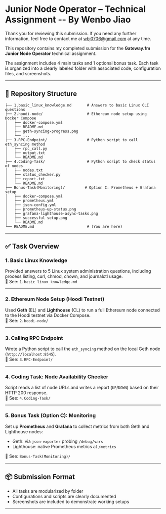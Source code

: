 # Junior Node Operator – Technical Assignment   -- By Wenbo Jiao
Thank you for reviewing this submission. If you need any further information, feel free to contact me at wbj0706@gmail.com at any time.

This repository contains my completed submission for the **Gateway.fm Junior Node Operator** technical assignment.

The assignment includes 4 main tasks and 1 optional bonus task. Each task is organized into a clearly labeled folder with associated code, configuration files, and screenshots.

---

## 📁 Repository Structure

```
├── 1.basic_linux_knowledge.md       # Answers to basic Linux CLI questions
├── 2.hoodi-node/                    # Ethereum node setup using Docker Compose
│   ├── docker-compose.yml
│   ├── README.md
│   ├── geth-syncing-progress.png
│   └── ...
├── 3.RPC-Endpoint/                  # Python script to call eth_syncing method
│   ├── rpc_call.py
│   ├── output.txt
│   └── README.md
├── 4.Coding-Task/                   # Python script to check status of nodes
│   ├── nodes.txt
│   ├── status_checker.py
│   ├── report.txt
│   └── README.md
├── Bonus-Task(Monitoring)/         # Option C: Prometheus + Grafana setup
│   ├── docker-compose.yml
│   ├── prometheus.yml
│   ├── json-config.yml
│   ├── prometheus-up-status.png
│   ├── grafana-lighthouse-async-tasks.png
│   ├── successful setup.png
│   └── README.md
└── README.md                        # (You are here)
```

---

## ✅ Task Overview

### 1. Basic Linux Knowledge

Provided answers to 5 Linux system administration questions, including process listing, curl, chmod, chown, and journalctl usage.  
📄 See: `1.basic_linux_knowledge.md`

---

### 2. Ethereum Node Setup (Hoodi Testnet)

Used **Geth** (EL) and **Lighthouse** (CL) to run a full Ethereum node connected to the Hoodi testnet via Docker Compose.  
📁 See: `2.hoodi-node/`

---

### 3. Calling RPC Endpoint

Wrote a Python script to call the `eth_syncing` method on the local Geth node (`http://localhost:8545`).  
📁 See: `3.RPC-Endpoint/`

---

### 4. Coding Task: Node Availability Checker

Script reads a list of node URLs and writes a report (`UP`/`DOWN`) based on their HTTP 200 response.  
📁 See: `4.Coding-Task/`

---

### 5. Bonus Task (Option C): Monitoring

Set up **Prometheus** and **Grafana** to collect metrics from both Geth and Lighthouse nodes:
- Geth: via `json-exporter` probing `/debug/vars`
- Lighthouse: native Prometheus metrics at `/metrics`

📁 See: `Bonus-Task(Monitoring)/`

---

## 📦 Submission Format

- All tasks are modularized by folder
- Configurations and scripts are clearly documented
- Screenshots are included to demonstrate working setups

---


